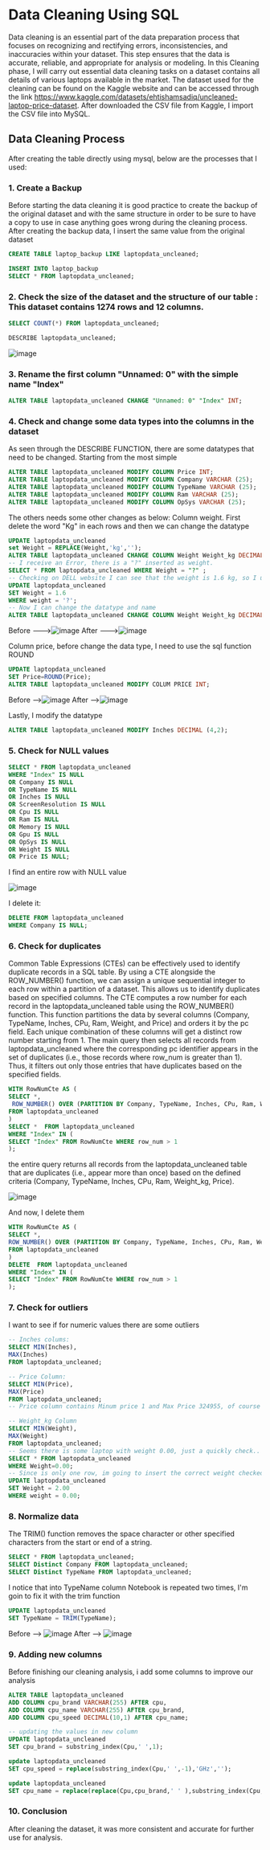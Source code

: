 # Data Cleaning Using SQL

Data cleaning is an essential part of the data preparation process that focuses on recognizing and rectifying errors, inconsistencies, and inaccuracies within your dataset. This step ensures that the data is accurate, reliable, and appropriate for analysis or modeling. In this Cleaning phase, I will carry out essential data cleaning tasks on a dataset contains all details of various laptops available in the market.
The dataset used for the cleaning can be found on the Kaggle website and can be accessed through the link https://www.kaggle.com/datasets/ehtishamsadiq/uncleaned-laptop-price-dataset.
After downloaded the CSV file from Kaggle, I import the CSV file into MySQL.

## Data Cleaning Process
After creating the table directly using mysql, below are the processes that I used:
### 1. Create a Backup
Before starting the data cleaning it is good practice to create the backup of the original dataset and with the same structure in order to be sure to have a copy to use in case anything goes wrong during the cleaning process.
After creating the backup data, I insert the same value from the original dataset
```sql
CREATE TABLE laptop_backup LIKE laptopdata_uncleaned;

INSERT INTO laptop_backup
SELECT * FROM laptopdata_uncleaned;
```
### 2. Check the size of the dataset and the structure of our table : This dataset contains 1274 rows and 12 columns.
```sql
SELECT COUNT(*) FROM laptopdata_uncleaned;

DESCRIBE laptopdata_uncleaned;
```
![image](https://github.com/user-attachments/assets/d5f30c8d-30eb-48bd-97f0-b142f6e29db2)
### 3. Rename the first column "Unnamed: 0" with the simple name "Index"
```sql
ALTER TABLE laptopdata_uncleaned CHANGE "Unnamed: 0" "Index" INT;
```
### 4. Check and change some data types into the columns in the dataset
As seen through the DESCRIBE FUNCTION, there are some datatypes that need to be changed.
Starting from the most simple
```sql
ALTER TABLE laptopdata_uncleaned MODIFY COLUMN Price INT;
ALTER TABLE laptopdata_uncleaned MODIFY COLUMN Company VARCHAR (25);
ALTER TABLE laptopdata_uncleaned MODIFY COLUMN TypeName VARCHAR (25);
ALTER TABLE laptopdata_uncleaned MODIFY COLUMN Ram VARCHAR (25);
ALTER TABLE laptopdata_uncleaned MODIFY COLUMN OpSys VARCHAR (25);
```
The others needs some other changes as below:
 Column weight. First delete the word "Kg" in each rows and then we can change the datatype
 ```sql
UPDATE laptopdata_uncleaned
set Weight = REPLACE(Weight,'kg','');
ALTER TABLE laptopdata_uncleaned CHANGE COLUMN Weight Weight_kg DECIMAL(4,2);
-- I receive an Error, there is a "?" inserted as weight.
SELECT * FROM laptopdata_uncleaned WHERE Weight = "?" ;
-- Checking on DELL website I can see that the weight is 1.6 kg, so I update this row
UPDATE laptopdata_uncleaned
SET Weight = 1.6
WHERE weight = '?';
-- Now I can change the datatype and name
ALTER TABLE laptopdata_uncleaned CHANGE COLUMN Weight Weight_kg DECIMAL(4,2);
```
Before  --->![image](https://github.com/user-attachments/assets/3a1f00a9-b132-444b-bffb-ed07d495951b)                After  --->![image](https://github.com/user-attachments/assets/3ca97a52-b6a1-4810-b286-795cd27118b5)

Column price, before change the data type, I need to use the sql function ROUND
 ```sql
UPDATE laptopdata_uncleaned
SET Price=ROUND(Price);
ALTER TABLE laptopdata_uncleaned MODIFY COLUM PRICE INT;
```
Before -->![image](https://github.com/user-attachments/assets/9ffbdf2b-fbb7-41bf-bfa2-065ac8919cb0)               After -->![image](https://github.com/user-attachments/assets/73e9805e-a016-407d-b92b-f1550508db0d)

Lastly, I modify the datatype
 ```sql
ALTER TABLE laptopdata_uncleaned MODIFY Inches DECIMAL (4,2);
```
### 5. Check for NULL values
```sql
SELECT * FROM laptopdata_uncleaned
WHERE "Index" IS NULL
OR Company IS NULL
OR TypeName IS NULL
OR Inches IS NULL
OR ScreenResolution IS NULL
OR Cpu IS NULL
OR Ram IS NULL
OR Memory IS NULL
OR Gpu IS NULL
OR OpSys IS NULL
OR Weight IS NULL
OR Price IS NULL;
```
I find an entire row with NULL value

![image](https://github.com/user-attachments/assets/b2615b0b-2bce-47f0-b50b-9d13f08ccb6f)

I delete it:
```sql
DELETE FROM laptopdata_uncleaned
WHERE Company IS NULL; 
```
### 6. Check for duplicates
Common Table Expressions (CTEs) can be effectively used to identify duplicate records in a SQL table. By using a CTE alongside the ROW_NUMBER() function, we can assign a unique sequential integer to each row within a partition of a dataset. This allows us to identify duplicates based on specified columns.
The CTE computes a row number for each record in the laptopdata_uncleaned table using the ROW_NUMBER() function. This function partitions the data by several columns (Company, TypeName, Inches, CPu, Ram, Weight, and Price) and orders it by the pc field. Each unique combination of these columns will get a distinct row number starting from 1.
The main query then selects all records from laptopdata_uncleaned where the corresponding pc identifier appears in the set of duplicates (i.e., those records where row_num is greater than 1). Thus, it filters out only those entries that have duplicates based on the specified fields.
```sql
WITH RowNumCte AS (
SELECT *,
 ROW_NUMBER() OVER (PARTITION BY Company, TypeName, Inches, CPu, Ram, Weight_kg, Price ORDER BY "Index" AS row_num
FROM laptopdata_uncleaned
)
SELECT *  FROM laptopdata_uncleaned
WHERE "Index" IN (
SELECT "Index" FROM RowNumCte WHERE row_num > 1
);
```
the entire query returns all records from the laptopdata_uncleaned table that are duplicates (i.e., appear more than once) based on the defined criteria (Company, TypeName, Inches, CPu, Ram, Weight_kg, Price).

![image](https://github.com/user-attachments/assets/a60bf351-0c56-4e8a-bc84-934a96f2ed4d)

 And now, I delete them
 
 ```sql
WITH RowNumCte AS (
SELECT *,
 ROW_NUMBER() OVER (PARTITION BY Company, TypeName, Inches, CPu, Ram, Weight_kg, Price ORDER BY "Index" AS row_num
FROM laptopdata_uncleaned
)
DELETE  FROM laptopdata_uncleaned
WHERE "Index" IN (
SELECT "Index" FROM RowNumCte WHERE row_num > 1
);
```
### 7. Check for outliers
I want to see if for numeric values there are some outliers
 ```sql
-- Inches colums:
SELECT MIN(Inches),
MAX(Inches)
FROM laptopdata_uncleaned;

-- Price Column:
SELECT MIN(Price), 
MAX(Price)
FROM laptopdata_uncleaned; 
-- Price column contains Minum price 1 and Max Price 324955, of course we will have to check better in Price column

-- Weight_kg Column 
SELECT MIN(Weight),
MAX(Weight)
FROM laptopdata_uncleaned; 
-- Seems there is some laptop with weight 0.00, just a quickly check..
SELECT * FROM laptopdata_uncleaned
WHERE Weight=0.00;
-- Since is only one row, im going to insert the correct weight checked on Dell website
UPDATE laptopdata_uncleaned
SET Weight = 2.00
WHERE weight = 0.00;
```
### 8. Normalize data
The TRIM() function removes the space character or other specified characters from the start or end of a string.
 ```sql
SELECT * FROM laptopdata_uncleaned;
SELECT Distinct Company FROM laptopdata_uncleaned;
SELECT Distinct TypeName FROM laptopdata_uncleaned; 
 ```
 I notice that into TypeName column Notebook is repeated two times, I'm goin to fix it with the trim function
   ```sql
UPDATE laptopdata_uncleaned
SET TypeName = TRIM(TypeName);
 ```

Before --> ![image](https://github.com/user-attachments/assets/247de141-e819-4da9-8d7c-596b9faf9354)          After --> ![image](https://github.com/user-attachments/assets/888d3f43-9b87-4713-975e-0ec2e1752740)

### 9. Adding new columns
Before finishing our cleaning analysis, i add some columns to improve our analysis 
 ```sql
ALTER TABLE laptopdata_uncleaned
ADD COLUMN cpu_brand VARCHAR(255) AFTER cpu,
ADD COLUMN cpu_name VARCHAR(255) AFTER cpu_brand,
ADD COLUMN cpu_speed DECIMAL(10,1) AFTER cpu_name;

-- updating the values in new column
UPDATE laptopdata_uncleaned
SET cpu_brand = substring_index(Cpu,' ',1);

update laptopdata_uncleaned
SET cpu_speed = replace(substring_index(Cpu,' ',-1),'GHz','');

update laptopdata_uncleaned
SET cpu_name = replace(replace(Cpu,cpu_brand,' ' ),substring_index(Cpu,' ',-1),' ');
 ```
### 10. Conclusion
After cleaning the dataset, it was more consistent and accurate for further use for analysis.    
